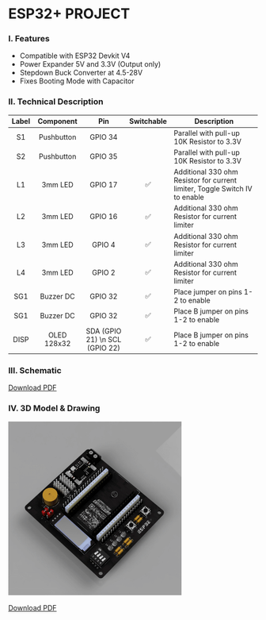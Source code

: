 # ESP32+ PROJECT

### I. Features
- Compatible with ESP32 Devkit V4
- Power Expander 5V and 3.3V (Output only)
- Stepdown Buck Converter at 4.5-28V
- Fixes Booting Mode with Capacitor

### II. Technical Description
| Label  | Component  | Pin    | Switchable | Description |
| :------: | :-----: | :------: | :-----: | ----- |
| S1 | Pushbutton | GPIO 34 |  | Parallel with pull-up 10K Resistor to 3.3V |
| S2 | Pushbutton | GPIO 35 |  | Parallel with pull-up 10K Resistor to 3.3V |
| L1 | 3mm LED | GPIO 17 | ✅ | Additional 330 ohm Resistor for current limiter, Toggle Switch IV to enable |
| L2 | 3mm LED | GPIO 16 | ✅ | Additional 330 ohm Resistor for current limiter |
| L3 | 3mm LED | GPIO 4 | ✅ | Additional 330 ohm Resistor for current limiter |
| L4 | 3mm LED | GPIO 2 | ✅ | Additional 330 ohm Resistor for current limiter |
| SG1 | Buzzer DC | GPIO 32 | ✅ | Place jumper on pins 1-2 to enable |
| SG1 | Buzzer DC | GPIO 32 | ✅ | Place B jumper on pins 1-2 to enable |
| DISP | OLED 128x32 | SDA (GPIO 21) \n SCL (GPIO 22) | ✅ | Place B jumper on pins 1-2 to enable |

### III. Schematic
[Download PDF](https://github.com/user-attachments/files/19268394/esp32_plus.pdf)

### IV. 3D Model & Drawing
<p><img src="https://raw.githubusercontent.com/luigiifan/esp32plus/master/ESP32_PLUS.gif" width="350")</p>
  
[Download PDF](https://github.com/user-attachments/files/19269748/ESP32_PLUS_DRAWING.pdf)
